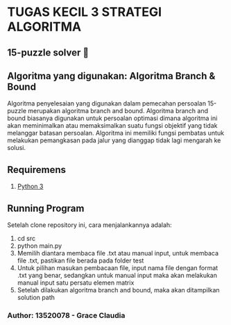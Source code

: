 # TUGAS KECIL 3 STRATEGI ALGORITMA

## 15-puzzle solver :jigsaw:

## Algoritma yang digunakan: Algoritma Branch & Bound

Algoritma penyelesaian yang digunakan dalam pemecahan persoalan 15-puzzle merupakan algoritma branch and bound. Algoritma branch and bound biasanya digunakan untuk persoalan optimasi dimana algoritma ini akan meminimalkan atau memaksimalkan suatu fungsi objektif yang tidak melanggar batasan persoalan. Algoritma ini memiliki fungsi pembatas untuk melakukan pemangkasan pada jalur yang dianggap tidak lagi mengarah ke solusi.

## Requiremens

1. [Python 3](https://www.python.org/downloads/)

## Running Program

Setelah clone repository ini, cara menjalankannya adalah:

1. cd src
2. python main.py
3. Memilih diantara membaca file .txt atau manual input, untuk membaca file .txt, pastikan file berada pada folder test
4. Untuk pilihan masukan pembacaan file, input nama file dengan format .txt yang benar, sedangkan untuk manual input maka akan melakukan manual input satu persatu elemen matrix
5. Setelah dilakukan algoritma branch and bound, maka akan ditampilkan solution path

### Author: 13520078 - Grace Claudia
